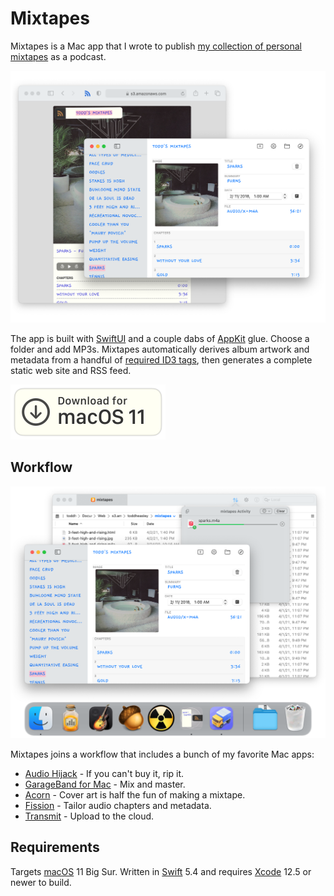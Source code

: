 # Mixtapes

Mixtapes is a Mac app that I wrote to publish [my collection of personal mixtapes](https://s3.amazonaws.com/toddheasley/mixtapes/index.html) as a podcast. 

![](docs/mixtapes.png)

The app is built with [SwiftUI](https://developer.apple.com/xcode/swiftui) and a couple dabs of [AppKit](https://developer.apple.com/documentation/appkit) glue. Choose a folder and add MP3s. Mixtapes automatically derives album artwork and metadata from a handful of [required ID3 tags](mixtapes/README.md), then generates a complete static web site and RSS feed.

[![Download for macOS 11](docs/mixtapes.svg)](docs/mixtapes.zip)

## Workflow

![](docs/mixtapes-workflow.png)

Mixtapes joins a workflow that includes a bunch of my favorite Mac apps:

* [Audio Hijack](https://www.rogueamoeba.com/audiohijack) - If you can't buy it, rip it.
* [GarageBand for Mac](https://www.apple.com/mac/garageband) - Mix and master.
* [Acorn](https://flyingmeat.com/acorn) - Cover art is half the fun of making a mixtape.
* [Fission](https://www.rogueamoeba.com/fission) - Tailor audio chapters and metadata.
* [Transmit](https://panic.com/transmit) - Upload to the cloud.

## Requirements

Targets [macOS](https://developer.apple.com/macos) 11 Big Sur. Written in [Swift](https://developer.apple.com/documentation/swift) 5.4 and requires [Xcode](https://developer.apple.com/xcode) 12.5 or newer to build.

